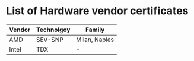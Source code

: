 # List of Hardware vendor certificates

| Vendor | Technolgoy | Family |
| ------ | ------ | ------ |
| AMD | SEV-SNP | Milan, Naples | 
| Intel | TDX  | - |
